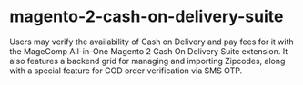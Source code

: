 # magento-2-cash-on-delivery-suite
Users may verify the availability of Cash on Delivery and pay fees for it with the MageComp All-in-One Magento 2 Cash On Delivery Suite extension. It also features a backend grid for managing and importing Zipcodes, along with a special feature for COD order verification via SMS OTP.
